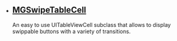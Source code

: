 
* ##  [MGSwipeTableCell](https://github.com/MortimerGoro/MGSwipeTableCell)
  An easy to use UITableViewCell subclass that allows to display swippable buttons with a variety of transitions.
